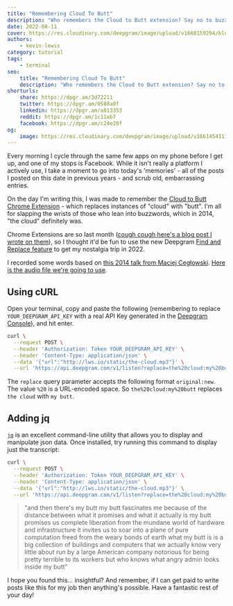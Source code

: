 ```yaml
---
title: "Remembering Cloud To Butt"
description: "Who remembers the Cloud to Butt extension? Say no to buzzwords and use Deepgram's Find and Replace feature to make transcripts way more fun to read."
date: 2022-08-11
cover: https://res.cloudinary.com/deepgram/image/upload/v1660159294/blog/2022/08/cloud-to-butt/ctb.jpg
authors:
    - kevin-lewis
category: tutorial
tags:
    - terminal
seo:
    title: "Remembering Cloud To Butt"
    description: "Who remembers the Cloud to Butt extension? Say no to buzzwords and use Deepgram's Find and Replace feature to make transcripts way more fun to read."
shorturls:
    share: https://dpgr.am/3d72211
    twitter: https://dpgr.am/0588a0f
    linkedin: https://dpgr.am/a013353
    reddit: https://dpgr.am/1c11ab7
    facebook: https://dpgr.am/c24e20f
og:
    image: https://res.cloudinary.com/deepgram/image/upload/v1661454113/blog/cloud-to-butt/ograph.png
---
```


Every morning I cycle through the same few apps on my phone before I get up, and one of my stops is Facebook. While it isn't really a platform I actively use, I take a moment to go into today's 'memories' - all of the posts I posted on this date in previous years - and scrub old, embarrassing entries.

On the day I'm writing this, I was made to remember the [Cloud to Butt Chrome Extension](https://www.gizmodo.com.au/2014/08/a-chrome-extension-that-replaces-cloud-with-butts-wins-everything/) - which replaces instances of "cloud" with "butt". I'm all for slapping the wrists of those who lean into buzzwords, which in 2014, "the cloud" definitely was.

Chrome Extensions are so last month ([cough cough here's a blog post I wrote on them](https://developers.deepgram.com/blog/2022/07/transcribing-browser-tab-audio-chrome-extensions/)), so I thought it'd be fun to use the new Deepgram [Find and Replace feature](https://developers.deepgram.com/documentation/features/replace/) to get my nostalgia trip in 2022.

I recorded some words based on [this 2014 talk from Maciej Cegłowski](https://idlewords.com/talks/internet_with_a_human_face.htm). [Here is the audio file we're going to use](http://lws.io/static/the-cloud.mp3).

## Using cURL

Open your terminal, copy and paste the following (remembering to replace `YOUR_DEEPGRAM_API_KEY` with a real API Key generated in the [Deepgram Console](https://console.deepgram.com/signup?jump=keys)), and hit enter.

```bash
curl \
  --request POST \
  --header 'Authorization: Token YOUR_DEEPGRAM_API_KEY' \
  --header 'Content-Type: application/json' \
  --data '{"url":"http://lws.io/static/the-cloud.mp3"}' \
  --url 'https://api.deepgram.com/v1/listen?replace=the%20cloud:my%20butt'
```

The `replace` query parameter accepts the following format `original:new`. The value `%20` is a URL-encoded space. So `the%20cloud:my%20butt` replaces `the cloud` with `my butt`.

## Adding jq

[`jq`](https://stedolan.github.io/jq/) is an excellent command-line utility that allows you to display and manipulate json data. Once installed, try running this command to display just the transcript:

```bash
curl \
  --request POST \
  --header 'Authorization: Token YOUR_DEEPGRAM_API_KEY' \
  --header 'Content-Type: application/json' \
  --data '{"url":"http://lws.io/static/the-cloud.mp3"}' \
  --url 'https://api.deepgram.com/v1/listen?replace=the%20cloud:my%20butt' | jq '.results.channels[0].alternatives[0].transcript'
```

> "and then there's my butt my butt fascinates me because of the distance between what it promises and what it actually is my butt promises us complete liberation from the mundane world of hardware and infrastructure it invites us to soar into a plane of pure computation freed from the weary bonds of earth what my butt is is a big collection of buildings and computers that we actually know very little about run by a large American company notorious for being pretty terrible to its workers but who knows what angry admin looks inside my butt"

I hope you found this... insightful? And remember, if I can get paid to write posts like this for my job then anything's possible. Have a fantastic rest of your day!

        